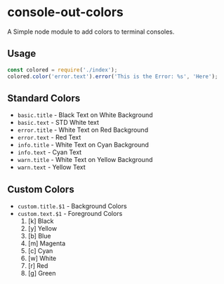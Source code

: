 # console-out-colors
A Simple node module to add colors to terminal consoles.

## Usage
```js
const colored = require('./index');
colored.color('error.text').error('This is the Error: %s', 'Here');
```

## Standard Colors
  - ```basic.title``` - Black Text on White Background
  - ```basic.text``` - STD White text
  - ```error.title``` - White Text on Red Background
  - ```error.text``` - Red Text
  - ```info.title``` - White Text on Cyan Background
  - ```info.text``` - Cyan Text
  - ```warn.title``` - White Text on Yellow Background
  - ```warn.text``` - Yellow Text

## Custom Colors
  - ```custom.title.$1``` - Background Colors
  - ```custom.text.$1``` - Foreground Colors
    1. [k] Black
    2. [y] Yellow
    3. [b] Blue
    4. [m] Magenta
    5. [c] Cyan
    6. [w] White
    7. [r] Red
    8. [g] Green
